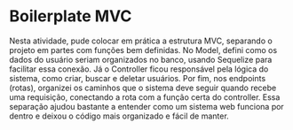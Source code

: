 # Boilerplate MVC 
Nesta atividade, pude colocar em prática a estrutura MVC, separando o projeto em partes com funções bem definidas. No Model, defini como os dados do usuário seriam organizados no banco, usando Sequelize para facilitar essa conexão. Já o Controller ficou responsável pela lógica do sistema, como criar, buscar e deletar usuários. Por fim, nos endpoints (rotas), organizei os caminhos que o sistema deve seguir quando recebe uma requisição, conectando a rota com a função certa do controller. Essa separação ajudou bastante a entender como um sistema web funciona por dentro e deixou o código mais organizado e fácil de manter.
